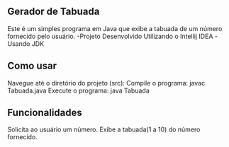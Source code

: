 ## Gerador de Tabuada
Este é um simples programa em Java que exibe a tabuada de um número fornecido pelo usuário.
-Projeto Desenvolvido Utilizando o Intellij IDEA
-Usando JDK

## Como usar
Navegue até o diretório do projeto (src):
Compile o programa: javac Tabuada.java
Execute o programa: java Tabuada

## Funcionalidades
Solicita ao usuário um número.
Exibe a tabuada(1 a 10) do número fornecido.

